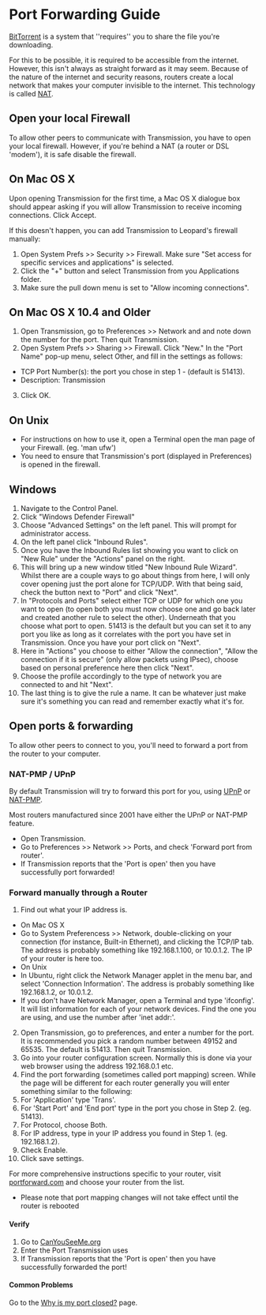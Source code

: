 # Port Forwarding Guide

[BitTorrent](http://en.wikipedia.org/wiki/BitTorrent_protocol) is a system that ''requires'' you to share the file you're downloading.

For this to be possible, it is required to be accessible from the internet. However, this isn't always as straight forward as it may seem. Because of the nature of the internet and security reasons, routers create a local network that makes your computer invisible to the internet. This technology is called [NAT](http://en.wikipedia.org/wiki/Network_address_translation).

## Open your local Firewall

To allow other peers to communicate with Transmission, you have to open your local firewall.
However, if you're behind a NAT (a router or DSL 'modem'), it is safe disable the firewall.

## On Mac OS X

Upon opening Transmission for the first time, a Mac OS X dialogue box should appear asking if you will allow Transmission to receive incoming connections. Click Accept.

If this doesn't happen, you can add Transmission to Leopard's firewall manually:
 1. Open System Prefs >> Security >> Firewall. Make sure "Set access for specific services and applications" is selected.
 1. Click the "+" button and select Transmission from you Applications folder.
 1. Make sure the pull down menu is set to "Allow incoming connections".

## On Mac OS X 10.4 and Older

 1. Open Transmission, go to Preferences >> Network and and note down the number for the port. Then quit Transmission.
 1. Open System Prefs >> Sharing >> Firewall. Click "New." In the "Port Name" pop-up menu, select Other, and fill in the settings as follows:
  * TCP Port Number(s): the port you chose in step 1 - (default is 51413).
  * Description: Transmission
 3. Click OK.

## On Unix

 * For instructions on how to use it, open a Terminal open the man page of your Firewall. (eg. 'man ufw')
 * You need to ensure that Transmission's port (displayed in Preferences) is opened in the firewall.

## Windows

 1. Navigate to the Control Panel.
 1. Click "Windows Defender Firewall"
 1. Choose "Advanced Settings" on the left panel. This will prompt for administrator access.
 1. On the left panel click "Inbound Rules".
 1. Once you have the Inbound Rules list showing you want to click on "New Rule" under the "Actions" panel on the right.
 1. This will bring up a new window titled "New Inbound Rule Wizard". Whilst there are a couple ways to go about things from here, I will only cover opening just the port alone for TCP/UDP. With that being said, check the button next to "Port" and click "Next".
 1. In "Protocols and Ports" select either TCP or UDP for which one you want to open (to open both you must now choose one and go back later and created another rule to select the other). Underneath that you choose what port to open. 51413 is the default but you can set it to any port you like as long as it correlates with the port you have set in Transmission. Once you have your port click on "Next".
 1. Here in "Actions" you choose to either "Allow the connection", "Allow the connection if it is secure" (only allow packets using IPsec), choose based on personal preference here then click "Next".
 1. Choose the profile accordingly to the type of network you are connected to and hit "Next".
 1. The last thing is to give the rule a name. It can be whatever just make sure it's something you can read and remember exactly what it's for.
	
## Open ports & forwarding

To allow other peers to connect to you, you'll need to forward a port from the router to your computer.

### NAT-PMP / UPnP

By default Transmission will try to forward this port for you, using [UPnP]([http://en.wikipedia.org/wiki/UPnP) or [NAT-PMP](http://en.wikipedia.org/wiki/NAT-PMP).

Most routers manufactured since 2001 have either the UPnP or NAT-PMP feature.

 * Open Transmission.
 * Go to Preferences >> Network >> Ports, and check 'Forward port from router'.
 * If Transmission reports that the 'Port is open' then you have successfully port forwarded!

### Forward manually through a Router

 1. Find out what your IP address is.
  * On Mac OS X
   * Go to System Preferencess >> Network, double-clicking on your connection (for instance, Built-in Ethernet), and clicking the TCP/IP tab. The address is probably something like 192.168.1.100, or 10.0.1.2. The IP of your router is here too.
  * On Unix
   * In Ubuntu, right click the Network Manager applet in the menu bar, and select 'Connection Information'. The address is probably something like 192.168.1.2, or 10.0.1.2.
   * If you don't have Network Manager, open a Terminal and type 'ifconfig'. It will list information for each of your network devices. Find the one you are using, and use the number after 'inet addr:'.
 2. Open Transmission, go to preferences, and enter a number for the port. It is recommended you pick a random number between 49152 and 65535. The default is 51413. Then quit Transmission.
 3. Go into your router configuration screen. Normally this is done via your web browser using the address 192.168.0.1 etc.
 4. Find the port forwarding (sometimes called port mapping) screen. While the page will be different for each router generally you will enter something similar to the following:
 5. For 'Application' type 'Trans'.
 6. For 'Start Port' and 'End port' type in the port you chose in Step 2. (eg. 51413).
 7. For Protocol, choose Both.
 8. For IP address, type in your IP address you found in Step 1. (eg. 192.168.1.2).
 9. Check Enable.
 10. Click save settings.

For more comprehensive instructions specific to your router, visit [portforward.com](http://www.portforward.com/english/routers/port_forwarding/routerindex.htm) and choose your router from the list.

  * Please note that port mapping changes will not take effect until the router is rebooted

#### Verify

 1. Go to [CanYouSeeMe.org](http://www.canyouseeme.org/)
 1. Enter the Port Transmission uses
 1. If Transmission reports that the 'Port is open' then you have successfully forwarded the port!

#### Common Problems

Go to the [Why is my port closed?](Why-is-my-port-closed.md) page.


